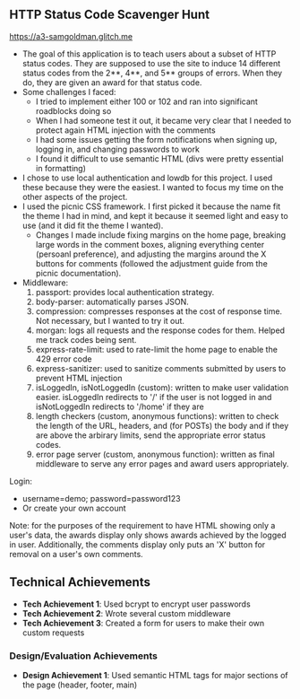 ## HTTP Status Code Scavenger Hunt

https://a3-samgoldman.glitch.me

- The goal of this application is to teach users about a subset of HTTP status codes. They are supposed to use the site to induce 14 different status codes from the 2**, 4**, and 5** groups of errors. When they do, they are given an award for that status code.
- Some challenges I faced:
  - I tried to implement either 100 or 102 and ran into significant roadblocks doing so
  - When I had someone test it out, it became very clear that I needed to protect again HTML injection with the comments
  - I had some issues getting the form notifications when signing up, logging in, and changing passwords to work
  - I found it difficult to use semantic HTML (divs were pretty essential in formatting)
- I chose to use local authentication and lowdb for this project. I used these because they were the easiest. I wanted to focus my time on the other aspects of the project.
- I used the picnic CSS framework. I first picked it because the name fit the theme I had in mind, and kept it because it seemed light and easy to use (and it did fit the theme I wanted).
  - Changes I made include fixing margins on the home page, breaking large words in the comment boxes, aligning everything center (persoanl preference), and adjusting the margins around the X buttons for comments (followed the adjustment guide from the picnic documentation).
- Middleware:
  1. passport: provides local authentication strategy.
  2. body-parser: automatically parses JSON.
  3. compression: compresses responses at the cost of response time. Not necessary, but I wanted to try it out.
  4. morgan: logs all requests and the response codes for them. Helped me track codes being sent.
  5. express-rate-limit: used to rate-limit the home page to enable the 429 error code
  6. express-sanitizer: used to sanitize comments submitted by users to prevent HTML injection
  7. isLoggedIn, isNotLoggedIn (custom): written to make user validation easier. isLoggedIn redirects to '/' if the user is not logged in and isNotLoggedIn redirects to '/home' if they are
  8. length checkers (custom, anonymous functions): written to check the length of the URL, headers, and (for POSTs) the body and if they are above the arbirary limits, send the appropriate error status codes.
  9. error page server (custom, anonymous function): written as final middleware to serve any error pages and award users appropriately.


Login: 
- username=demo; password=password123
- Or create your own account


Note: for the purposes of the requirement to have HTML showing only a user's data, the awards display only shows awards achieved by the logged in user. Additionally, the comments display only puts an 'X' button for removal on a user's own comments.

## Technical Achievements
- **Tech Achievement 1**: Used bcrypt to encrypt user passwords
- **Tech Achievement 2**: Wrote several custom middleware
- **Tech Achievement 3**: Created a form for users to make their own custom requests

### Design/Evaluation Achievements
- **Design Achievement 1**: Used semantic HTML tags for major sections of the page (header, footer, main)

